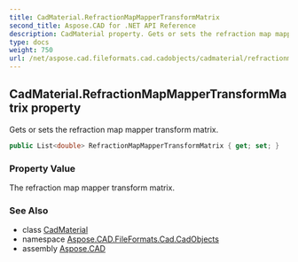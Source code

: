 ```yaml
---
title: CadMaterial.RefractionMapMapperTransformMatrix
second_title: Aspose.CAD for .NET API Reference
description: CadMaterial property. Gets or sets the refraction map mapper transform matrix
type: docs
weight: 750
url: /net/aspose.cad.fileformats.cad.cadobjects/cadmaterial/refractionmapmappertransformmatrix/
---
```

## CadMaterial.RefractionMapMapperTransformMatrix property

Gets or sets the refraction map mapper transform matrix.

```csharp
public List<double> RefractionMapMapperTransformMatrix { get; set; }
```

### Property Value

The refraction map mapper transform matrix.

### See Also

* class [CadMaterial](../)
* namespace [Aspose.CAD.FileFormats.Cad.CadObjects](../../cadmaterial/)
* assembly [Aspose.CAD](../../../)


